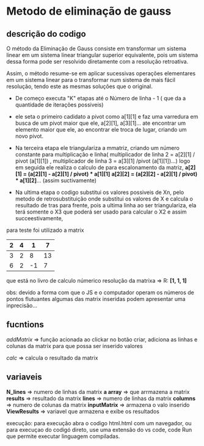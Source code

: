  # Metodo de eliminação de gauss
 ## descrição do codigo
 
O método da Eliminação de Gauss consiste em transformar um sistema linear em um sistema linear triangular superior equivalente, pois um sistema dessa forma pode ser resolvido diretamente com a resolução retroativa.

Assim, o método resume-se em aplicar sucessivas operações elementares em um sistema linear para o transformar num sistema de mais fácil resolução, tendo este as mesmas soluções que o original.

- De começo executa "K" etapas até  o Número de linha - 1 ( que da a quantidade de iterações possiveis)

- ele seta o primeiro cadidato a pivot como a[1][1]
e faz uma varredura em busca de um pivot maior que ele, a[2][1], a[3][1]... ate encontrar um elemento maior que ele, ao encontrar ele troca de lugar, criando um novo pivot.

- Na terceira etapa ele triangulariza a mmatriz, criando um número constante para multiplicação e linha( multiplicador de linha 2 = a[2][1] / pivot (a[1][1]) ,  multiplicador de linha 3 = a[3][1] /pivot (a[1][1])...)
    logo em seguida ele realiza o calculo de para escalonamento da matriz, 
    **a[2][1] = (a[2][1] - a[2][1] / pivot) * a[1][1]** 
    **a[2][2] = (a[2][2] - a[2][1] / pivot) * a[1][2]**...
    (assim suctivamente)

- Na ultima etapa o codigo substitui os valores possiveis de Xn, pelo metodo de retrosubstituição 
onde substitui os valores de X e calcula o resultado de tras para frente, pois a ultima linha ao ser triangulariza, ela terá somente o X3 que poderá ser usado para calcular o X2 e assim succeestivamente,

para teste foi utilizado  a matrix

| 2 	| 4 	| 1  	| 7  	|
|---	|---	|----	|----	|
| 3 	| 2 	| 8  	| 13 	|
| 6 	| 2 	| -1 	| 7  	|

que está no livro de calculo númerico
resolução da matrixa => R: **[1, 1, 1]**


obs: devido a forma com que o JS e o computador operam os números de pontos 
flutuantes algumas das matrix inseridas podem apresentar uma inprecisão...

## fucntions

*addMatrix* => função acionada ao clickar no botão criar, adiciona as linhas e colunas da matrix para que possa ser inserido valores

*calc* => calcula o resultado da matrix

## variaveis
**N_lines** => numero de linhas da matrix 
**a array** => que arrmazena a matrix
**results** => resultado da matrix
**lines** => numero de linhas da matrix
**columns** => numero de colunas da matrix
**inputMatrix** => armazena o valo inserido
**ViewResults** => variavel que armazena e exibe os resultados

execução: para execução abra o codigo html.html com um navegador,
ou para execuçao do codigó direto, use uma extensão do vs code, code Run que permite executar linguagem compiladas.
